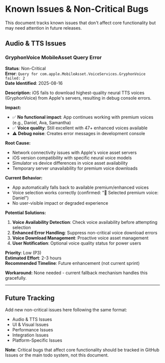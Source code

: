 # Known Issues & Non-Critical Bugs

This document tracks known issues that don't affect core functionality but may need attention in future releases.

## Audio & TTS Issues

### GryphonVoice MobileAsset Query Error
**Status**: Non-Critical  
**Error**: `Query for com.apple.MobileAsset.VoiceServices.GryphonVoice failed: 2`  
**Date Identified**: 2025-08-16

**Description:**
iOS fails to download highest-quality neural TTS voices (GryphonVoice) from Apple's servers, resulting in debug console errors.

**Impact:**
- ✅ **No functional impact**: App continues working with premium voices (e.g., Daniel, Ava, Samantha)
- ✅ **Voice quality**: Still excellent with 47+ enhanced voices available
- ⚠️ **Debug noise**: Creates error messages in development console

**Root Cause:**
- Network connectivity issues with Apple's voice asset servers
- iOS version compatibility with specific neural voice models
- Simulator vs device differences in voice asset availability
- Temporary server unavailability for premium voice downloads

**Current Behavior:**
- App automatically falls back to available premium/enhanced voices
- Voice selection works correctly (confirmed: "🎵 Selected premium voice: Daniel")
- No user-visible impact or degraded experience

**Potential Solutions:**
1. **Voice Availability Detection**: Check voice availability before attempting selection
2. **Enhanced Error Handling**: Suppress non-critical voice download errors
3. **Voice Download Management**: Proactive voice asset management
4. **User Notification**: Optional voice quality status for power users

**Priority**: Low (P3)  
**Estimated Effort**: 2-3 hours  
**Recommended Timeline**: Future enhancement (not current sprint)

**Workaround:**
None needed - current fallback mechanism handles this gracefully.

---

## Future Tracking

Add new non-critical issues here following the same format:
- Audio & TTS Issues
- UI & Visual Issues  
- Performance Issues
- Integration Issues
- Platform-Specific Issues

**Note**: Critical bugs that affect core functionality should be tracked in GitHub Issues or the main todo system, not this document.